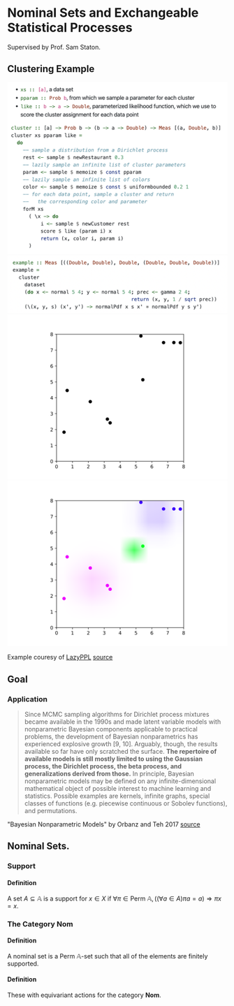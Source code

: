 # Nominal Sets and Exchangeable Statistical Processes

Supervised by Prof. Sam Staton.

## Clustering Example

![](generator.png)
![](instance.png)
![](dataset.svg)
![](map.svg)

Example couresy of [LazyPPL](https://lazyppl.bitbucket.io) [source](https://lazyppl.bitbucket.io/ClusteringDemo.html)

## Goal

### Application

> Since MCMC sampling algorithms for Dirichlet process mixtures became available in the 1990s and made latent variable models with nonparametric Bayesian components applicable to practical problems, the development of Bayesian nonparametrics has experienced explosive growth [9, 10]. Arguably, though, the results available so far have only scratched the surface. **The repertoire of available models is still mostly limited to using the Gaussian process, the Dirichlet process, the beta process, and generalizations derived from those.** In principle, Bayesian nonparametric models may be defined on any infinite-dimensional mathematical object of possible interest to machine learning and statistics. Possible examples are kernels, infinite graphs, special classes of functions (e.g. piecewise continuous or Sobolev functions), and permutations.

"Bayesian Nonparametric Models" by Orbanz and Teh 2017 [source](https://link.springer.com/referenceworkentry/10.1007/978-1-4899-7687-1_928)

## Nominal Sets.

### Support
#### Definition

A set $A \subseteq \mathbb{A}$ is a support for $x \in X$ if $\forall \pi \in \text{Perm } \mathbb{A}, ((\forall a \in A) \pi a = a) \Rightarrow \pi x = x$.

### The Category Nom
#### Definition

A nominal set is a $\text{Perm } \mathbb{A}$-set such that all of the elements are finitely supported.

#### Definition

These with equivariant actions for the category $\textbf{Nom}$.
